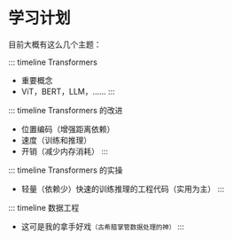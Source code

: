 # 学习计划

目前大概有这么几个主题：

::: timeline Transformers
- 重要概念
- ViT，BERT，LLM，……
:::

::: timeline Transformers 的改进
- 位置编码<f>（增强距离依赖）</f>
- 速度<f>（训练和推理）</f>
- 开销<f>（减少内存消耗）</f>
:::

::: timeline Transformers 的实操
- 轻量<f>（依赖少）</f>快速的训练推理的工程代码<f>（实用为主）</f>
:::

::: timeline 数据工程
- <f>这可是我的拿手好戏</f><f><small>（古希腊掌管数据处理的神）</small></f>
:::